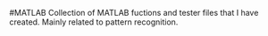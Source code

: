 #MATLAB
Collection of MATLAB fuctions and tester files that I have created. Mainly related to pattern recognition.
